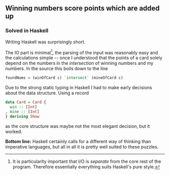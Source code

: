 ## Winning numbers score points which are added up

### Solved in Haskell

Writing Haskell was surprisingly short. 

The IO part is minimal[^1], the parsing of the input was reasonably easy and the calculations simple -- once I understood that the points of a card  solely depend on the numbers in the _intersection_ of winning numbers and my numbers. In the source this boils down to the line

```haskell
foundNums = (winOfCard c) `intersect` (mineOfCard c)
```

  [^1]: It is particularity important that I/O is _separate_ from the core rest of the program. Therefore  essentially everything suits Haskell's pure style.

 Due to the strong static typing in Haskell I had to make early decisions about the data structure. Using a record 

```Haskell
data Card = Card {
  win :: [Int]
, mine :: [Int]
} deriving Show
```

as the core structure was maybe not the most elegant decision, but it worked.

**Bottom line:** Haskell certainly calls for a different way of thinking than imperative languages, but all in all it is pretty well suited to these puzzles.
